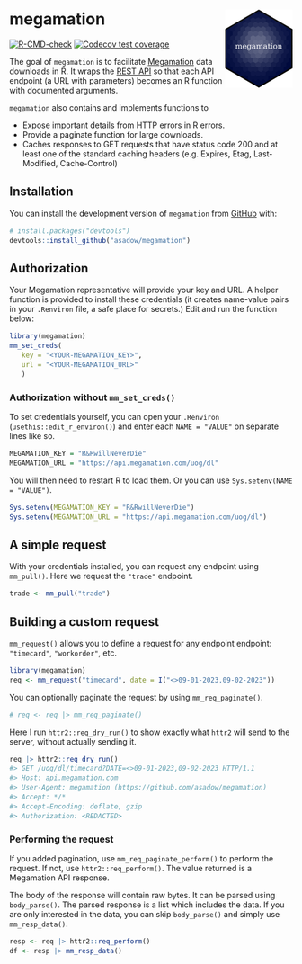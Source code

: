 
# megamation <a href="https://asadow.github.io/megamation/"><img src="man/figures/logo.png" align="right" height="139" alt="megamation website" /></a>

<!-- badges: start -->

[![R-CMD-check](https://github.com/asadow/megamation/actions/workflows/R-CMD-check.yaml/badge.svg)](https://github.com/asadow/megamation/actions/workflows/R-CMD-check.yaml)
[![Codecov test
coverage](https://codecov.io/gh/asadow/megamation/branch/master/graph/badge.svg)](https://app.codecov.io/gh/asadow/megamation?branch=master)
<!-- badges: end -->

The goal of `megamation` is to facilitate
[Megamation](https://megamation.com/) data downloads in R. It wraps the
[REST API](https://apidocs.megamation.com/) so that each API endpoint (a
URL with parameters) becomes an R function with documented arguments.

`megamation` also contains and implements functions to

- Expose important details from HTTP errors in R errors.
- Provide a paginate function for large downloads.
- Caches responses to GET requests that have status code 200 and at
  least one of the standard caching headers (e.g. Expires, Etag,
  Last-Modified, Cache-Control)

## Installation

You can install the development version of `megamation` from
[GitHub](https://github.com/) with:

``` r
# install.packages("devtools")
devtools::install_github("asadow/megamation")
```

## Authorization

Your Megamation representative will provide your key and URL. A helper
function is provided to install these credentials (it creates name-value
pairs in your `.Renviron` file, a safe place for secrets.) Edit and run
the function below:

``` r
library(megamation)
mm_set_creds(
   key = "<YOUR-MEGAMATION_KEY>",
   url = "<YOUR-MEGAMATION_URL>"
   )
```

### Authorization without `mm_set_creds()`

To set credentials yourself, you can open your `.Renviron`
(`usethis::edit_r_environ()`) and enter each `NAME = "VALUE"` on
separate lines like so.

``` r
MEGAMATION_KEY = "R&RwillNeverDie"
MEGAMATION_URL = "https://api.megamation.com/uog/dl"
```

You will then need to restart R to load them. Or you can use
`Sys.setenv(NAME = "VALUE")`.

``` r
Sys.setenv(MEGAMATION_KEY = "R&RwillNeverDie")
Sys.setenv(MEGAMATION_URL = "https://api.megamation.com/uog/dl")
```

## A simple request

With your credentials installed, you can request any endpoint using
`mm_pull()`. Here we request the `"trade"` endpoint.

``` r
trade <- mm_pull("trade")
```

## Building a custom request

`mm_request()` allows you to define a request for any endpoint endpoint:
`"timecard"`, `"workorder"`, etc.

``` r
library(megamation)
req <- mm_request("timecard", date = I("<>09-01-2023,09-02-2023"))
```

You can optionally paginate the request by using `mm_req_paginate()`.

``` r
# req <- req |> mm_req_paginate()
```

Here I run `httr2::req_dry_run()` to show exactly what `httr2` will send
to the server, without actually sending it.

``` r
req |> httr2::req_dry_run()
#> GET /uog/dl/timecard?DATE=<>09-01-2023,09-02-2023 HTTP/1.1
#> Host: api.megamation.com
#> User-Agent: megamation (https://github.com/asadow/megamation)
#> Accept: */*
#> Accept-Encoding: deflate, gzip
#> Authorization: <REDACTED>
```

### Performing the request

If you added pagination, use `mm_req_paginate_perform()` to perform the
request. If not, use `httr2::req_perform()`. The value returned is a
Megamation API response.

The body of the response will contain raw bytes. It can be parsed using
`body_parse()`. The parsed response is a list which includes the data. If
you are only interested in the data, you can skip `body_parse()` and
simply use `mm_resp_data()`.

``` r
resp <- req |> httr2::req_perform() 
df <- resp |> mm_resp_data()
```
